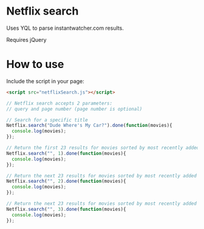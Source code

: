 # Netflix search

Uses YQL to parse instantwatcher.com results.

Requires jQuery

# How to use

Include the script in your page:
```html
<script src="netflixSearch.js"></script>
```

```js
// Netflix search accepts 2 parameters:
// query and page number (page number is optional)

// Search for a specific title
Netflix.search("Dude Where's My Car?").done(function(movies){
  console.log(movies);
});

// Return the first 23 results for movies sorted by most recently added to netflix
Netflix.search("", 1).done(function(movies){
  console.log(movies);
});

// Return the next 23 results for movies sorted by most recently added to netflix
Netflix.search("", 2).done(function(movies){
  console.log(movies);
});

// Return the next 23 results for movies sorted by most recently added to netflix
Netflix.search("", 3).done(function(movies){
  console.log(movies);
});
```
